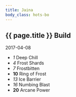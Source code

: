 ```yaml
---
title: Jaina
body_class: hots-bo
---
```


## {{ page.title }} Build
2017-04-08

-   _1_  Deep Chill
-   _4_  Frost Shards
-   _7_  Frostbitten
- __10__ Ring of Frost
-  _13_  Ice Barrier
-  _16_  Numbing Blast
- __20__ Arcane Power









